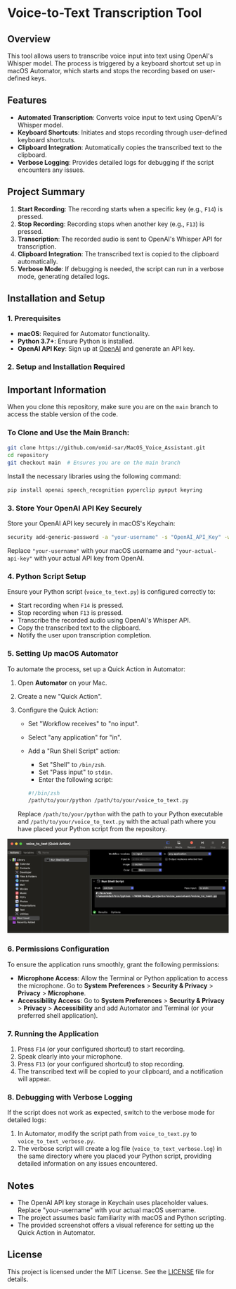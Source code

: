 
# Voice-to-Text Transcription Tool

## Overview

This tool allows users to transcribe voice input into text using OpenAI's Whisper model. The process is triggered by a keyboard shortcut set up in macOS Automator, which starts and stops the recording based on user-defined keys.

## Features

- **Automated Transcription**: Converts voice input to text using OpenAI's Whisper model.
- **Keyboard Shortcuts**: Initiates and stops recording through user-defined keyboard shortcuts.
- **Clipboard Integration**: Automatically copies the transcribed text to the clipboard.
- **Verbose Logging**: Provides detailed logs for debugging if the script encounters any issues.

## Project Summary

1. **Start Recording**: The recording starts when a specific key (e.g., `F14`) is pressed.
2. **Stop Recording**: Recording stops when another key (e.g., `F13`) is pressed.
3. **Transcription**: The recorded audio is sent to OpenAI's Whisper API for transcription.
4. **Clipboard Integration**: The transcribed text is copied to the clipboard automatically.
5. **Verbose Mode**: If debugging is needed, the script can run in a verbose mode, generating detailed logs.

## Installation and Setup

### 1. Prerequisites

- **macOS**: Required for Automator functionality.
- **Python 3.7+**: Ensure Python is installed.
- **OpenAI API Key**: Sign up at [OpenAI](https://beta.openai.com/signup/) and generate an API key.

### 2. Setup and Installation Required 

## Important Information
When you clone this repository, make sure you are on the `main` branch to access the stable version of the code.

### To Clone and Use the Main Branch:

```bash
git clone https://github.com/omid-sar/MacOS_Voice_Assistant.git
cd repository
git checkout main  # Ensures you are on the main branch
   ```
Install the necessary libraries using the following command:

```bash
pip install openai speech_recognition pyperclip pynput keyring
```

### 3. Store Your OpenAI API Key Securely

Store your OpenAI API key securely in macOS's Keychain:

```bash
security add-generic-password -a "your-username" -s "OpenAI_API_Key" -w "your-actual-api-key"
```

Replace `"your-username"` with your macOS username and `"your-actual-api-key"` with your actual API key from OpenAI.

### 4. Python Script Setup

Ensure your Python script (`voice_to_text.py`) is configured correctly to:

- Start recording when `F14` is pressed.
- Stop recording when `F13` is pressed.
- Transcribe the recorded audio using OpenAI's Whisper API.
- Copy the transcribed text to the clipboard.
- Notify the user upon transcription completion.

### 5. Setting Up macOS Automator

To automate the process, set up a Quick Action in Automator:

1. Open **Automator** on your Mac.
2. Create a new "Quick Action".
3. Configure the Quick Action:
   - Set "Workflow receives" to "no input".
   - Select "any application" for "in".
   - Add a "Run Shell Script" action:
     - Set "Shell" to `/bin/zsh`.
     - Set "Pass input" to `stdin`.
     - Enter the following script:

     ```zsh
     #!/bin/zsh
     /path/to/your/python /path/to/your/voice_to_text.py
     ```

   Replace `/path/to/your/python` with the path to your Python executable and `/path/to/your/voice_to_text.py` with the actual path where you have placed your Python script from the repository.

![Automator-Quick Action](image/Quick_Action.png)
### 6. Permissions Configuration

To ensure the application runs smoothly, grant the following permissions:

- **Microphone Access**: Allow the Terminal or Python application to access the microphone. Go to **System Preferences** > **Security & Privacy** > **Privacy** > **Microphone**.
- **Accessibility Access**: Go to **System Preferences** > **Security & Privacy** > **Privacy** > **Accessibility** and add Automator and Terminal (or your preferred shell application).

### 7. Running the Application

1. Press `F14` (or your configured shortcut) to start recording.
2. Speak clearly into your microphone.
3. Press `F13` (or your configured shortcut) to stop recording.
4. The transcribed text will be copied to your clipboard, and a notification will appear.

### 8. Debugging with Verbose Logging

If the script does not work as expected, switch to the verbose mode for detailed logs:

1. In Automator, modify the script path from `voice_to_text.py` to `voice_to_text_verbose.py`.
2. The verbose script will create a log file (`voice_to_text_verbose.log`) in the same directory where you placed your Python script, providing detailed information on any issues encountered.

## Notes

- The OpenAI API key storage in Keychain uses placeholder values. Replace "your-username" with your actual macOS username.
- The project assumes basic familiarity with macOS and Python scripting.
- The provided screenshot offers a visual reference for setting up the Quick Action in Automator.

## License

This project is licensed under the MIT License. See the [LICENSE](LICENSE) file for details.
